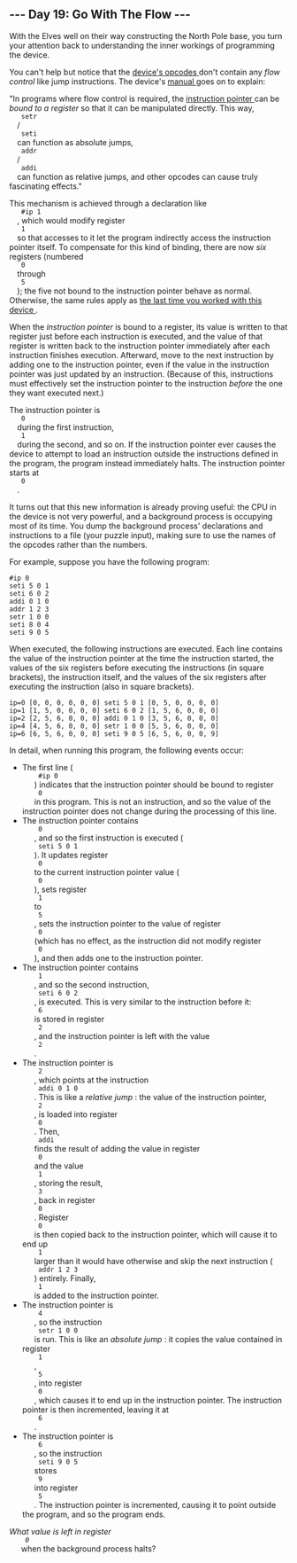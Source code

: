 <article class="day-desc">
 <h2>
  --- Day 19: Go With The Flow ---
 </h2>
 <p>
  With the Elves well on their way constructing the North Pole base, you turn your attention back to understanding the inner workings of programming the device.
 </p>
 <p>
  You can't help but notice that the
  <a href="16">
   device's opcodes
  </a>
  don't contain any
  <em>
   flow control
  </em>
  like jump instructions. The device's
  <a href="16">
   manual
  </a>
  goes on to explain:
 </p>
 <p>
  "In programs where flow control is required, the
  <a href="https://en.wikipedia.org/wiki/Program_counter">
   instruction pointer
  </a>
  can be
  <em>
   bound to a register
  </em>
  so that it can be manipulated directly. This way,
  <code>
   setr
  </code>
  /
  <code>
   seti
  </code>
  can function as absolute jumps,
  <code>
   addr
  </code>
  /
  <code>
   addi
  </code>
  can function as relative jumps, and other opcodes can cause
  <span title="Good luck maintaining a program that uses a bitwise operation on its instruction pointer, though.">
   truly fascinating
  </span>
  effects."
 </p>
 <p>
  This mechanism is achieved through a declaration like
  <code>
   #ip 1
  </code>
  , which would modify register
  <code>
   1
  </code>
  so that accesses to it let the program indirectly access the instruction pointer itself. To compensate for this kind of binding, there are now
  <em>
   six
  </em>
  registers (numbered
  <code>
   0
  </code>
  through
  <code>
   5
  </code>
  ); the five not bound to the instruction pointer behave as normal. Otherwise, the same rules apply as
  <a href="16">
   the last time you worked with this device
  </a>
  .
 </p>
 <p>
  When the
  <em>
   instruction pointer
  </em>
  is bound to a register, its value is written to that register just before each instruction is executed, and the value of that register is written back to the instruction pointer immediately after each instruction finishes execution. Afterward, move to the next instruction by adding one to the instruction pointer, even if the value in the instruction pointer was just updated by an instruction. (Because of this, instructions must effectively set the instruction pointer to the instruction
  <em>
   before
  </em>
  the one they want executed next.)
 </p>
 <p>
  The instruction pointer is
  <code>
   0
  </code>
  during the first instruction,
  <code>
   1
  </code>
  during the second, and so on. If the instruction pointer ever causes the device to attempt to load an instruction outside the instructions defined in the program, the program instead immediately halts. The instruction pointer starts at
  <code>
   0
  </code>
  .
 </p>
 <p>
  It turns out that this new information is already proving useful: the CPU in the device is not very powerful, and a background process is occupying most of its time.  You dump the background process' declarations and instructions to a file (your puzzle input), making sure to use the names of the opcodes rather than the numbers.
 </p>
 <p>
  For example, suppose you have the following program:
 </p>
 <pre><code>#ip 0
seti 5 0 1
seti 6 0 2
addi 0 1 0
addr 1 2 3
setr 1 0 0
seti 8 0 4
seti 9 0 5
</code></pre>
 <p>
  When executed, the following instructions are executed. Each line contains the value of the instruction pointer at the time the instruction started, the values of the six registers before executing the instructions (in square brackets), the instruction itself, and the values of the six registers after executing the instruction (also in square brackets).
 </p>
 <pre><code>ip=0 [0, 0, 0, 0, 0, 0] seti 5 0 1 [0, 5, 0, 0, 0, 0]
ip=1 [1, 5, 0, 0, 0, 0] seti 6 0 2 [1, 5, 6, 0, 0, 0]
ip=2 [2, 5, 6, 0, 0, 0] addi 0 1 0 [3, 5, 6, 0, 0, 0]
ip=4 [4, 5, 6, 0, 0, 0] setr 1 0 0 [5, 5, 6, 0, 0, 0]
ip=6 [6, 5, 6, 0, 0, 0] seti 9 0 5 [6, 5, 6, 0, 0, 9]
</code></pre>
 <p>
  In detail, when running this program, the following events occur:
 </p>
 <ul>
  <li>
   The first line (
   <code>
    #ip 0
   </code>
   ) indicates that the instruction pointer should be bound to register
   <code>
    0
   </code>
   in this program. This is not an instruction, and so the value of the instruction pointer does not change during the processing of this line.
  </li>
  <li>
   The instruction pointer contains
   <code>
    0
   </code>
   , and so the first instruction is executed (
   <code>
    seti 5 0 1
   </code>
   ).  It updates register
   <code>
    0
   </code>
   to the current instruction pointer value (
   <code>
    0
   </code>
   ), sets register
   <code>
    1
   </code>
   to
   <code>
    5
   </code>
   , sets the instruction pointer to the value of register
   <code>
    0
   </code>
   (which has no effect, as the instruction did not modify register
   <code>
    0
   </code>
   ), and then adds one to the instruction pointer.
  </li>
  <li>
   The instruction pointer contains
   <code>
    1
   </code>
   , and so the second instruction,
   <code>
    seti 6 0 2
   </code>
   , is executed. This is very similar to the instruction before it:
   <code>
    6
   </code>
   is stored in register
   <code>
    2
   </code>
   , and the instruction pointer is left with the value
   <code>
    2
   </code>
   .
  </li>
  <li>
   The instruction pointer is
   <code>
    2
   </code>
   , which points at the instruction
   <code>
    addi 0 1 0
   </code>
   .  This is like a
   <em>
    relative jump
   </em>
   : the value of the instruction pointer,
   <code>
    2
   </code>
   , is loaded into register
   <code>
    0
   </code>
   . Then,
   <code>
    addi
   </code>
   finds the result of adding the value in register
   <code>
    0
   </code>
   and the value
   <code>
    1
   </code>
   , storing the result,
   <code>
    3
   </code>
   , back in register
   <code>
    0
   </code>
   . Register
   <code>
    0
   </code>
   is then copied back to the instruction pointer, which will cause it to end up
   <code>
    1
   </code>
   larger than it would have otherwise and skip the next instruction (
   <code>
    addr 1 2 3
   </code>
   ) entirely. Finally,
   <code>
    1
   </code>
   is added to the instruction pointer.
  </li>
  <li>
   The instruction pointer is
   <code>
    4
   </code>
   , so the instruction
   <code>
    setr 1 0 0
   </code>
   is run. This is like an
   <em>
    absolute jump
   </em>
   : it copies the value contained in register
   <code>
    1
   </code>
   ,
   <code>
    5
   </code>
   , into register
   <code>
    0
   </code>
   , which causes it to end up in the instruction pointer. The instruction pointer is then incremented, leaving it at
   <code>
    6
   </code>
   .
  </li>
  <li>
   The instruction pointer is
   <code>
    6
   </code>
   , so the instruction
   <code>
    seti 9 0 5
   </code>
   stores
   <code>
    9
   </code>
   into register
   <code>
    5
   </code>
   . The instruction pointer is incremented, causing it to point outside the program, and so the program ends.
  </li>
 </ul>
 <p>
  <em>
   What value is left in register
   <code>
    0
   </code>
  </em>
  when the background process halts?
 </p>
</article>
